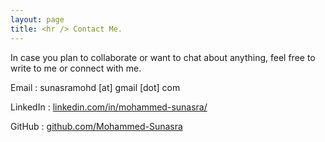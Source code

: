 ```yaml
---
layout: page
title: <hr /> Contact Me.
---
```


In case you plan to collaborate or want to chat about anything, feel free to write to me or connect with me.
<br>

Email : sunasramohd [at] gmail [dot] com

LinkedIn : [linkedin.com/in/mohammed-sunasra/](https://www.linkedin.com/in/mohammed-sunasra/)

GitHub : [github.com/Mohammed-Sunasra](https://github.com/Mohammed-Sunasra)
